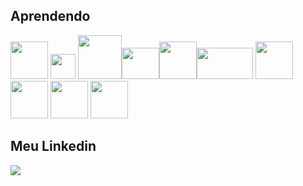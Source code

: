 ## Aprendendo
<img src="https://cdn.jsdelivr.net/gh/devicons/devicon/icons/python/python-original.svg" width="60" height="60" /> <img src="https://cdn.jsdelivr.net/gh/devicons/devicon/icons/java/java-original-wordmark.svg"  width="40" height="40" />
<img src="https://cdn.jsdelivr.net/gh/devicons/devicon/icons/docker/docker-original-wordmark.svg"  width="70" height="70"/><img src="https://www.tech4logic.com/Content/Images/aws_icon_logo.png"  width="60" height="50"/><img src="https://avatars.githubusercontent.com/u/4134875?s=280&v=4" width="60" height="60"/><img src="https://socradar.io/wp-content/uploads/2022/06/cropped-socradar-dark.png" width="90" height="50"/>
<img src="https://cdn.jsdelivr.net/gh/devicons/devicon/icons/oracle/oracle-original.svg" width="60" height="60"/>
<img src="https://cdn.jsdelivr.net/gh/devicons/devicon/icons/csharp/csharp-original.svg" width="60" height="60"/>
<img src="https://cdn.jsdelivr.net/gh/devicons/devicon/icons/ubuntu/ubuntu-plain-wordmark.svg" width="60" height="60" />
<img src="https://cdn.jsdelivr.net/gh/devicons/devicon/icons/linux/linux-original.svg" width="60" height="60"/>
## Meu Linkedin 
<a href="https://www.linkedin.com/in/adib-n-abdala-8a3489218/" target="_blank"><img src="https://img.shields.io/badge/-LinkedIn-%230077B5?style=for-the-badge&logo=linkedin&logoColor=white" target="_blank"></a>   
</div>
                                        
          
